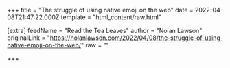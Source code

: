 
+++
title = "The struggle of using native emoji on the web"
date = 2022-04-08T21:47:22.000Z
template = "html_content/raw.html"

[extra]
feedName = "Read the Tea Leaves"
author = "Nolan Lawson"
originalLink = "https://nolanlawson.com/2022/04/08/the-struggle-of-using-native-emoji-on-the-web/"
raw = ""

+++

